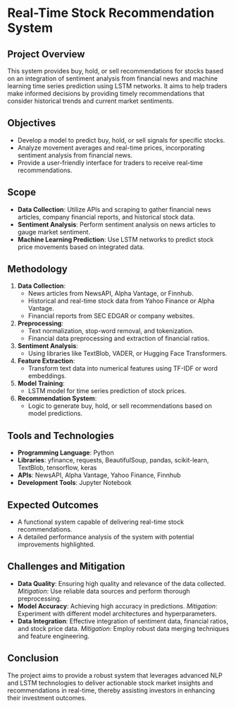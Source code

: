 # Real-Time Stock Recommendation System

## Project Overview

This system provides buy, hold, or sell recommendations for stocks based on an integration of sentiment analysis from financial news and machine learning time series prediction using LSTM networks. It aims to help traders make informed decisions by providing timely recommendations that consider historical trends and current market sentiments.

## Objectives

- Develop a model to predict buy, hold, or sell signals for specific stocks.
- Analyze movement averages and real-time prices, incorporating sentiment analysis from financial news.
- Provide a user-friendly interface for traders to receive real-time recommendations.

## Scope

- **Data Collection**: Utilize APIs and scraping to gather financial news articles, company financial reports, and historical stock data.
- **Sentiment Analysis**: Perform sentiment analysis on news articles to gauge market sentiment.
- **Machine Learning Prediction**: Use LSTM networks to predict stock price movements based on integrated data.

## Methodology

1. **Data Collection**:
   - News articles from NewsAPI, Alpha Vantage, or Finnhub.
   - Historical and real-time stock data from Yahoo Finance or Alpha Vantage.
   - Financial reports from SEC EDGAR or company websites.
2. **Preprocessing**:
   - Text normalization, stop-word removal, and tokenization.
   - Financial data preprocessing and extraction of financial ratios.
3. **Sentiment Analysis**:
   - Using libraries like TextBlob, VADER, or Hugging Face Transformers.
4. **Feature Extraction**:
   - Transform text data into numerical features using TF-IDF or word embeddings.
5. **Model Training**:
   - LSTM model for time series prediction of stock prices.
6. **Recommendation System**:
   - Logic to generate buy, hold, or sell recommendations based on model predictions.

## Tools and Technologies

- **Programming Language**: Python
- **Libraries**: yfinance, requests, BeautifulSoup, pandas, scikit-learn, TextBlob, tensorflow, keras
- **APIs**: NewsAPI, Alpha Vantage, Yahoo Finance, Finnhub
- **Development Tools**: Jupyter Notebook

## Expected Outcomes

- A functional system capable of delivering real-time stock recommendations.
- A detailed performance analysis of the system with potential improvements highlighted.

## Challenges and Mitigation

- **Data Quality**: Ensuring high quality and relevance of the data collected. *Mitigation*: Use reliable data sources and perform thorough preprocessing.
- **Model Accuracy**: Achieving high accuracy in predictions. *Mitigation*: Experiment with different model architectures and hyperparameters.
- **Data Integration**: Effective integration of sentiment data, financial ratios, and stock price data. *Mitigation*: Employ robust data merging techniques and feature engineering.

## Conclusion

The project aims to provide a robust system that leverages advanced NLP and LSTM technologies to deliver actionable stock market insights and recommendations in real-time, thereby assisting investors in enhancing their investment outcomes.

